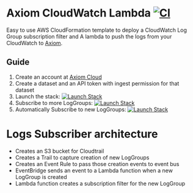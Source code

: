 # Axiom CloudWatch Lambda [![CI](https://github.com/axiomhq/axiom-cloudwatch-lambda/actions/workflows/ci.yaml/badge.svg)](https://github.com/axiomhq/axiom-cloudwatch-lambda/actions/workflows/ci.yaml)

Easy to use AWS CloudFormation template to deploy a CloudWatch Log Group subscription filter and A lambda to push the
logs from your CloudWatch to [Axiom](https://axiom.co).

## Guide

1. Create an account at [Axiom Cloud](https://cloud.axiom.co)
2. Create a dataset and an API token with ingest permission for that dataset
3. Launch the stack: [![Launch Stack](https://s3.amazonaws.com/cloudformation-examples/cloudformation-launch-stack.png)](https://console.aws.amazon.com/cloudformation/home?#/stacks/new?stackName=CloudWatch-Axiom&templateURL=https://axiom-cloudformation-stacks.s3.amazonaws.com/axiom-cloudwatch-lambda-cloudformation-stack.yaml)
4. Subscribe to more LogGroups: [![Launch Stack](https://s3.amazonaws.com/cloudformation-examples/cloudformation-launch-stack.png)](https://console.aws.amazon.com/cloudformation/home?#/stacks/new?stackName=CloudWatch-Backfiller-Axiom&templateURL=https://axiom-cloudformation-stacks.s3.amazonaws.com/axiom-cloudwatch-backfiller-lambda-cloudformation-stack.yaml)
5. Automatically Subscribe to new LogGroups: [![Launch Stack](https://s3.amazonaws.com/cloudformation-examples/cloudformation-launch-stack.png)](https://console.aws.amazon.com/cloudformation/home?#/stacks/new?stackName=Axiom-CloudWatch-LogsSubscriber&templateURL=https://axiom-cloudformation-stacks.s3.amazonaws.com/axiom-cloudwatch-logs-subscriber-cloudformation-stack.yaml)


# Logs Subscriber architecture

- Creates an S3 bucket for Cloudtrail
- Creates a Trail to capture creation of new LogGroups
- Creates an Event Rule to pass those creation events to event bus
- EventBridge sends an event to a Lambda function when a new LogGroup is created
- Lambda function creates a subscription filter for the new LogGroup
